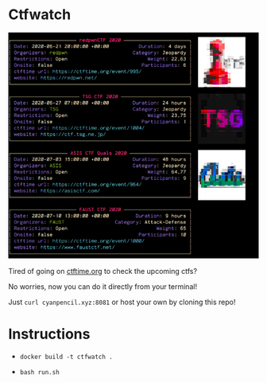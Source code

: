 
# Ctfwatch

![cool stuff](screenshot.png)

Tired of going on [ctftime.org](https://ctftime.org) to check the upcoming ctfs?

No worries, now you can do it directly from your terminal!

Just `curl cyanpencil.xyz:8081` or host your own by cloning this repo!



# Instructions

- `docker build -t ctfwatch .`

- `bash run.sh`
